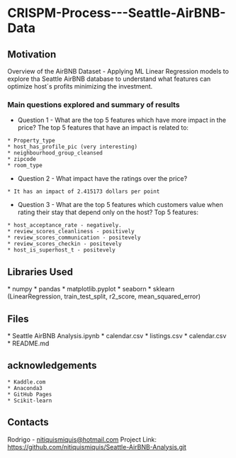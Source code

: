 # CRISPM-Process---Seattle-AirBNB-Data

<h2>Motivation</h2>

Overview of the AirBNB Dataset - Applying ML Linear Regression models to explore tha Seattle AirBNB database to understand what features can optimize host´s profits minimizing the investment.
   
<h3>Main questions explored and summary of results</h3>
   
   - Question 1 - What are the top 5 features which have more impact in the price? The top 5 features that have an impact is related to:
    
    * Property_type
    * host_has_profile_pic (very interesting)
    * neighbourhood_group_cleansed
    * zipcode
    * room_type

   - Question 2 - What impact have the ratings over the price? 
    
    * It has an impact of 2.415173 dollars per point

   - Question 3 - What are the top 5 features which customers value when rating their stay that depend only on the host? Top 5 features:
    
    * host_acceptance_rate - negatively.
    * review_scores_cleanliness - positively
    * review_scores_communication - positevely
    * review_scores_checkin - positevely
    * host_is_superhost_t - positevely

<h2>Libraries Used</h2>
    * numpy
    * pandas
    * matplotlib.pyplot
    * seaborn
    * sklearn (LinearRegression, train_test_split, r2_score, mean_squared_error)
   
<h2>Files</h2>
    * Seattle AirBNB Analysis.ipynb
    * calendar.csv
    * listings.csv
    * calendar.csv
    * README.md

<h2>acknowledgements</h2>
 
    * Kaddle.com
    * Anaconda3
    * GitHub Pages
    * Scikit-learn
   
<h2>Contacts</h2>

   Rodrigo - nitiquismiquis@hotmail.com
   Project Link: https://github.com/nitiquismiquis/Seattle-AirBNB-Analysis.git